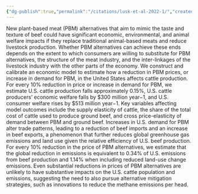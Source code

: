 ```yaml
---
{"dg-publish":true,"permalink":"/citations/lusk-et-al-2022-1/","created":"2025-10-23T14:48:03.178+01:00","updated":"2025-10-23T14:48:03.585+01:00"}
---
```


New plant-based meat (PBM) alternatives that aim to mimic the taste and texture of beef could have significant economic, environmental, and animal welfare impacts if they replace traditional animal-based meats and reduce livestock production. Whether PBM alternatives can achieve these ends depends on the extent to which consumers are willing to substitute for PBM alternatives, the structure of the meat industry, and the inter-linkages of the livestock industry with the other parts of the economy. We construct and calibrate an economic model to estimate how a reduction in PBM prices, or increase in demand for PBM, in the United States affects cattle production. For every 10% reduction in price or increase in demand for PBM, we estimate U.S. cattle production falls approximately 0.15%, U.S. cattle producers’ economic welfare falls by $300 million year−1, and U.S. consumer welfare rises by $513 million year−1. Key variables affecting model outcomes include the supply elasticity of cattle, the share of the total cost of cattle used to produce ground beef, and cross price-elasticity of demand between PBM and ground beef. Increases in U.S. demand for PBM alter trade patterns, leading to a reduction of beef imports and an increase in beef exports, a phenomenon that further reduces global greenhouse gas emissions and land use given the relative efficiency of U.S. beef production. For every 10% reduction in the price of PBM alternatives, we estimate that the global reduction in emissions is equivalent to 0.34% of U.S. emissions from beef production and 1.14% when including reduced land-use change emissions. Even substantial reductions in prices of PBM alternatives are unlikely to have substantive impacts on the U.S. cattle population and emissions, suggesting the need to also pursue alternative mitigation strategies, such as innovations to reduce the methane emissions per head.